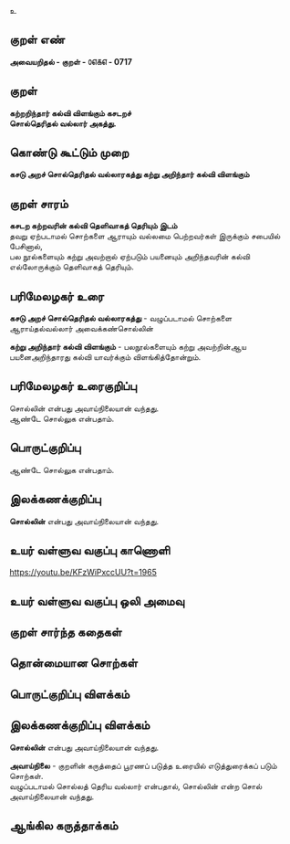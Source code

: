 உ

## குறள் எண் 

**அவையறிதல் - குறள் - ௦௭௧௭ - 0717**  

## குறள் 

**கற்றறிந்தார் கல்வி விளங்கும் கசடறச்  
சொல்தெரிதல் வல்லார் அகத்து.**  

## கொண்டு கூட்டும் முறை

**கசடு அறச் சொல்தெரிதல் வல்லாரகத்து கற்று அறிந்தார் கல்வி விளங்கும்**  

## குறள் சாரம் 

**கசடற கற்றவரின் கல்வி தெளிவாகத் தெரியும் இடம்**  
தவறு ஏற்படாமல் சொற்களை ஆராயும் வல்லமை பெற்றவர்கள் இருக்கும் சபையில் பேசினால்,  
பல நூல்களையும் கற்று அவற்றால் ஏற்படும் பயனையும் அறிந்தவரின் கல்வி எல்லோருக்கும் தெளிவாகத் தெரியும்.  

## பரிமேலழகர் உரை

**கசடு அறச் சொல்தெரிதல் வல்லாரகத்து** - வழுப்படாமல் சொற்களை ஆராய்தல்வல்லார் அவைக்கண்சொல்லின்  

**கற்று அறிந்தார் கல்வி விளங்கும்** - பலநூல்களையும் கற்று அவற்றின்ஆய பயனைஅறிந்தாரது கல்வி யாவர்க்கும் விளங்கித்தோன்றும்.  

## பரிமேலழகர் உரைகுறிப்பு   

சொல்லின் என்பது அவாய்நிலையான் வந்தது.   
ஆண்டே சொல்லுக என்பதாம்.   

## பொருட்குறிப்பு 

ஆண்டே சொல்லுக என்பதாம்.   

## இலக்கணக்குறிப்பு  

**சொல்லின்** என்பது அவாய்நிலையான் வந்தது.   

## உயர் வள்ளுவ வகுப்பு காணொளி

https://youtu.be/KFzWiPxccUU?t=1965 

## உயர் வள்ளுவ வகுப்பு ஒலி அமைவு 

 
## குறள் சார்ந்த கதைகள் 


## தொன்மையான சொற்கள்


## பொருட்குறிப்பு விளக்கம்


## இலக்கணக்குறிப்பு விளக்கம்

**சொல்லின்** என்பது அவாய்நிலையான் வந்தது.

**அவாய்நிலை** - குறளின் கருத்தைப் பூரணப் படுத்த உரையில் எடுத்துரைக்கப் படும் சொற்கள்.   
வழுப்படாமல் சொல்லத் தெரிய வல்லார் என்பதால், சொல்லின் என்ற சொல் அவாய்நிலையான் வந்தது. 

## ஆங்கில கருத்தாக்கம் 


